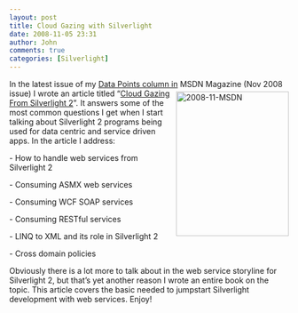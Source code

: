 ```yaml
---
layout: post
title: Cloud Gazing with Silverlight
date: 2008-11-05 23:31
author: John
comments: true
categories: [Silverlight]
---
```

<p>In the latest issue of my <a href="http://msdn.microsoft.com/en-us/magazine/dd148648.aspx#">Data Points column in</a><a href="http://msdn.microsoft.com/en-us/magazine/dd148648.aspx"><img title="2008-11-MSDN" style="border-right: 0px; border-top: 0px; display: inline; margin: 5px 0px 5px 5px; border-left: 0px; border-bottom: 0px" height="260" alt="2008-11-MSDN" width="203" align="right" border="0" src="/wp-content/uploads/files/media/image/WindowsLiveWriter/CloudGazingwithSilverlight_14AD8/2008-11-MSDN_3.gif" /></a> MSDN Magazine (Nov 2008 issue) I wrote an article titled &ldquo;<a href="http://msdn.microsoft.com/en-us/magazine/dd148648.aspx#">Cloud Gazing From Silverlight 2</a>&rdquo;. It answers some of the most common questions I get when I start talking about Silverlight 2 programs being used for data centric and service driven apps. In the article I address:</p>
<p>- How to handle web services from Silverlight 2</p>
<p>- Consuming ASMX web services</p>
<p>- Consuming WCF SOAP services</p>
<p>- Consuming RESTful services</p>
<p>- LINQ to XML and its role in Silverlight 2</p>
<p>- Cross domain policies</p>
<p>Obviously there is a lot more to talk about in the web service storyline for Silverlight 2, but that&rsquo;s yet another reason I wrote an entire book on the topic. This article covers the basic needed to jumpstart Silverlight development with web services. Enjoy!</p>

